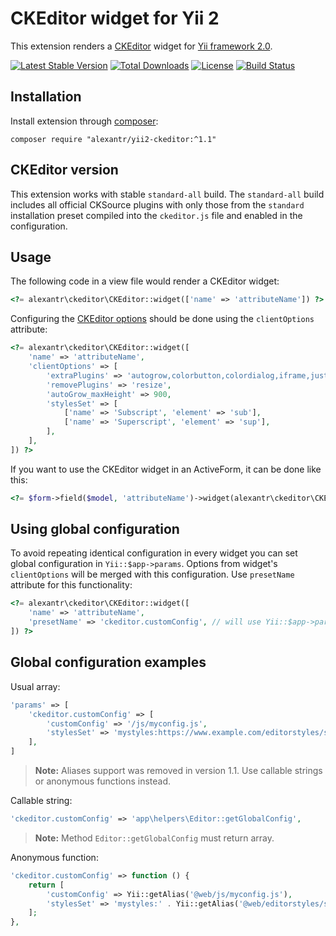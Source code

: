 # CKEditor widget for Yii 2

This extension renders a [CKEditor](http://ckeditor.com/) widget for [Yii framework 2.0](http://www.yiiframework.com).

[![Latest Stable Version](https://poser.pugx.org/alexantr/yii2-ckeditor/v/stable)](https://packagist.org/packages/alexantr/yii2-ckeditor)
[![Total Downloads](https://poser.pugx.org/alexantr/yii2-ckeditor/downloads)](https://packagist.org/packages/alexantr/yii2-ckeditor)
[![License](https://poser.pugx.org/alexantr/yii2-ckeditor/license)](https://packagist.org/packages/alexantr/yii2-ckeditor)
[![Build Status](https://travis-ci.org/alexantr/yii2-ckeditor.svg?branch=master)](https://travis-ci.org/alexantr/yii2-ckeditor)

## Installation

Install extension through [composer](http://getcomposer.org/):

```
composer require "alexantr/yii2-ckeditor:^1.1"
```

## CKEditor version

This extension works with stable `standard-all` build. The `standard-all` build includes all official CKSource
plugins with only those from the `standard` installation preset compiled into the `ckeditor.js` file and
enabled in the configuration.

## Usage

The following code in a view file would render a CKEditor widget:

```php
<?= alexantr\ckeditor\CKEditor::widget(['name' => 'attributeName']) ?>
```

Configuring the [CKEditor options](http://docs.ckeditor.com/#!/api/CKEDITOR.config) should be done
using the `clientOptions` attribute:

```php
<?= alexantr\ckeditor\CKEditor::widget([
    'name' => 'attributeName',
    'clientOptions' => [
        'extraPlugins' => 'autogrow,colorbutton,colordialog,iframe,justify,showblocks',
        'removePlugins' => 'resize',
        'autoGrow_maxHeight' => 900,
        'stylesSet' => [
            ['name' => 'Subscript', 'element' => 'sub'],
            ['name' => 'Superscript', 'element' => 'sup'],
        ],
    ],
]) ?>
```

If you want to use the CKEditor widget in an ActiveForm, it can be done like this:

```php
<?= $form->field($model, 'attributeName')->widget(alexantr\ckeditor\CKEditor::className()) ?>
```

## Using global configuration

To avoid repeating identical configuration in every widget you can set global configuration in
`Yii::$app->params`. Options from widget's `clientOptions` will be merged with this configuration. Use `presetName`
attribute for this functionality:

```php
<?= alexantr\ckeditor\CKEditor::widget([
    'name' => 'attributeName',
    'presetName' => 'ckeditor.customConfig', // will use Yii::$app->params['ckeditor.customConfig']
]) ?>
```

## Global configuration examples

Usual array:

```php
'params' => [
    'ckeditor.customConfig' => [
        'customConfig' => '/js/myconfig.js',
        'stylesSet' => 'mystyles:https://www.example.com/editorstyles/styles.js',
    ],
]
```

> **Note:** Aliases support was removed in version 1.1. Use callable strings or anonymous functions instead.

Callable string:

```php
'ckeditor.customConfig' => 'app\helpers\Editor::getGlobalConfig',
```

> **Note:** Method `Editor::getGlobalConfig` must return array.

Anonymous function:

```php
'ckeditor.customConfig' => function () {
    return [
        'customConfig' => Yii::getAlias('@web/js/myconfig.js'),
        'stylesSet' => 'mystyles:' . Yii::getAlias('@web/editorstyles/styles.js'),
    ];
},
```
